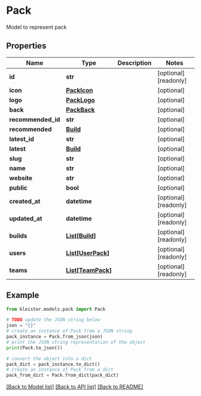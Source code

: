 # Pack

Model to represent pack

## Properties

Name | Type | Description | Notes
------------ | ------------- | ------------- | -------------
**id** | **str** |  | [optional] [readonly] 
**icon** | [**PackIcon**](PackIcon.md) |  | [optional] 
**logo** | [**PackLogo**](PackLogo.md) |  | [optional] 
**back** | [**PackBack**](PackBack.md) |  | [optional] 
**recommended_id** | **str** |  | [optional] 
**recommended** | [**Build**](Build.md) |  | [optional] 
**latest_id** | **str** |  | [optional] 
**latest** | [**Build**](Build.md) |  | [optional] 
**slug** | **str** |  | [optional] 
**name** | **str** |  | [optional] 
**website** | **str** |  | [optional] 
**public** | **bool** |  | [optional] 
**created_at** | **datetime** |  | [optional] [readonly] 
**updated_at** | **datetime** |  | [optional] [readonly] 
**builds** | [**List[Build]**](Build.md) |  | [optional] [readonly] 
**users** | [**List[UserPack]**](UserPack.md) |  | [optional] [readonly] 
**teams** | [**List[TeamPack]**](TeamPack.md) |  | [optional] [readonly] 

## Example

```python
from kleister.models.pack import Pack

# TODO update the JSON string below
json = "{}"
# create an instance of Pack from a JSON string
pack_instance = Pack.from_json(json)
# print the JSON string representation of the object
print(Pack.to_json())

# convert the object into a dict
pack_dict = pack_instance.to_dict()
# create an instance of Pack from a dict
pack_from_dict = Pack.from_dict(pack_dict)
```
[[Back to Model list]](../README.md#documentation-for-models) [[Back to API list]](../README.md#documentation-for-api-endpoints) [[Back to README]](../README.md)


